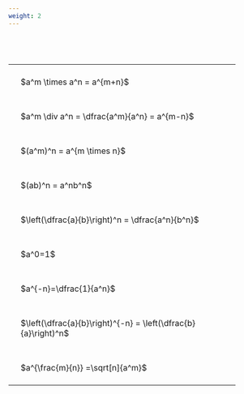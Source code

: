```yaml
---
weight: 2
---
```


#  
<br>
<style type="text/css">
#T_86e51 th.col_heading {
  text-align: left;
  font-size: 1em;
}
#T_86e51 td {
  text-align: left;
  font-size: 1em;
  padding: 1.5em;
}
#T_86e51_row0_col0, #T_86e51_row1_col0, #T_86e51_row2_col0, #T_86e51_row3_col0, #T_86e51_row4_col0, #T_86e51_row5_col0, #T_86e51_row6_col0, #T_86e51_row7_col0, #T_86e51_row8_col0 {
  width: 400px;
  white-space: pre-wrap;
}
</style>
<table id="T_86e51">
  <thead>
  </thead>
  <tbody>
    <tr>
      <td id="T_86e51_row0_col0" class="data row0 col0" >$a^m \times a^n = a^{m+n}$</td>
    </tr>
    <tr>
      <td id="T_86e51_row1_col0" class="data row1 col0" >$a^m \div a^n = \dfrac{a^m}{a^n} = a^{m-n}$</td>
    </tr>
    <tr>
      <td id="T_86e51_row2_col0" class="data row2 col0" >$(a^m)^n = a^{m \times n}$</td>
    </tr>
    <tr>
      <td id="T_86e51_row3_col0" class="data row3 col0" >$(ab)^n = a^nb^n$</td>
    </tr>
    <tr>
      <td id="T_86e51_row4_col0" class="data row4 col0" >$\left(\dfrac{a}{b}\right)^n = \dfrac{a^n}{b^n}$</td>
    </tr>
    <tr>
      <td id="T_86e51_row5_col0" class="data row5 col0" >$a^0=1$</td>
    </tr>
    <tr>
      <td id="T_86e51_row6_col0" class="data row6 col0" >$a^{-n}=\dfrac{1}{a^n}$</td>
    </tr>
    <tr>
      <td id="T_86e51_row7_col0" class="data row7 col0" >$\left(\dfrac{a}{b}\right)^{-n} = \left(\dfrac{b}{a}\right)^n$</td>
    </tr>
    <tr>
      <td id="T_86e51_row8_col0" class="data row8 col0" >$a^{\frac{m}{n}} =\sqrt[n]{a^m}$</td>
    </tr>
  </tbody>
</table>
